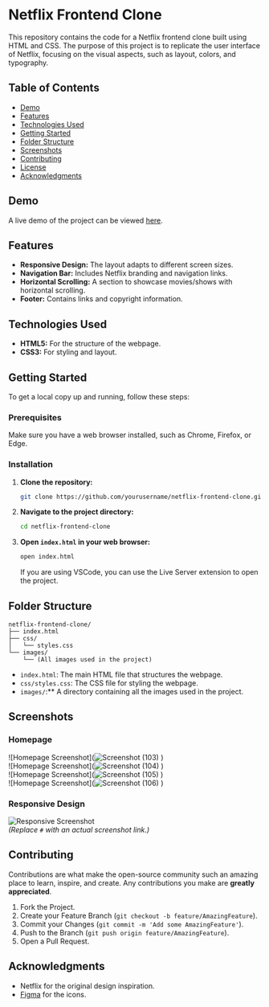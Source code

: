 # Netflix Frontend Clone

This repository contains the code for a Netflix frontend clone built using HTML and CSS. The purpose of this project is to replicate the user interface of Netflix, focusing on the visual aspects, such as layout, colors, and typography.

## Table of Contents

- [Demo](#demo)
- [Features](#features)
- [Technologies Used](#technologies-used)
- [Getting Started](#getting-started)
- [Folder Structure](#folder-structure)
- [Screenshots](#screenshots)
- [Contributing](#contributing)
- [License](#license)
- [Acknowledgments](#acknowledgments)

## Demo

A live demo of the project can be viewed [here](https://netflix-frontend-clone-ten.vercel.app/).  

## Features

- **Responsive Design:** The layout adapts to different screen sizes.
- **Navigation Bar:** Includes Netflix branding and navigation links.
- **Horizontal Scrolling:** A section to showcase movies/shows with horizontal scrolling.
- **Footer:** Contains links and copyright information.

## Technologies Used

- **HTML5:** For the structure of the webpage.
- **CSS3:** For styling and layout.

## Getting Started

To get a local copy up and running, follow these steps:

### Prerequisites

Make sure you have a web browser installed, such as Chrome, Firefox, or Edge.

### Installation

1. **Clone the repository:**

   ```bash
   git clone https://github.com/yourusername/netflix-frontend-clone.git
   ```

2. **Navigate to the project directory:**

   ```bash
   cd netflix-frontend-clone
   ```

3. **Open `index.html` in your web browser:**

   ```bash
   open index.html
   ```

   If you are using VSCode, you can use the Live Server extension to open the project.

## Folder Structure

```
netflix-frontend-clone/
├── index.html
├── css/
│   └── styles.css
└── images/
    └── (All images used in the project)
```

- `index.html`: The main HTML file that structures the webpage.
- `css/styles.css`: The CSS file for styling the webpage.
- `images/`:** A directory containing all the images used in the project.

## Screenshots

### Homepage
![Homepage Screenshot](![Screenshot (103)](https://github.com/user-attachments/assets/d4d6a56c-1a27-41fd-9cdc-447a798385e6)
)  
![Homepage Screenshot](![Screenshot (104)](https://github.com/user-attachments/assets/e927231b-d7d2-4a4c-9c6d-862c46769bc0)
)  
![Homepage Screenshot](![Screenshot (105)](https://github.com/user-attachments/assets/a7c23275-2c0c-4a8b-bc10-bda3a8ef2987)
)  
![Homepage Screenshot](![Screenshot (106)](https://github.com/user-attachments/assets/e119c63e-53d3-4cbc-b55c-e046ca19ca83)
)  

### Responsive Design
![Responsive Screenshot](#)  
*(Replace `#` with an actual screenshot link.)*

## Contributing

Contributions are what make the open-source community such an amazing place to learn, inspire, and create. Any contributions you make are **greatly appreciated**.

1. Fork the Project.
2. Create your Feature Branch (`git checkout -b feature/AmazingFeature`).
3. Commit your Changes (`git commit -m 'Add some AmazingFeature'`).
4. Push to the Branch (`git push origin feature/AmazingFeature`).
5. Open a Pull Request.


## Acknowledgments

- Netflix for the original design inspiration.
- [Figma](https://figma.com/) for the icons.

